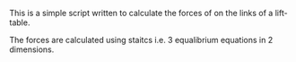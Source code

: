 This is a simple script written to calculate the forces of on the links of a lift-table.

The forces are calculated using staitcs i.e. 3 equalibrium equations in 2 dimensions.
